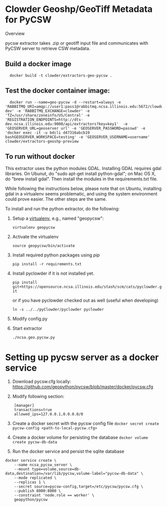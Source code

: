# Clowder Geoshp/GeoTiff Metadata for PyCSW

Overview

pycsw extractor takes .zip or geotiff input file and communicates with PyCSW server to retrieve CSW metadata.

## Build a docker image
      docker build -t clowder/extractors-geo-pycsw .

## Test the docker container image:
      docker run --name=geo-pycsw -d --restart=always -e 'RABBITMQ_URI=amqp://user1:pass1@rabbitmq.ncsa.illinois.edu:5672/clowder-dev' -e 'RABBITMQ_EXCHANGE=clowder' -e 'TZ=/usr/share/zoneinfo/US/Central' -e 'REGISTRATION_ENDPOINTS=http://dts-dev.ncsa.illinois.edu:9000/api/extractors?key=key1'  -e 'GEOSERVER_URL=geoserver url' -e 'GEOSERVER_PASSWORD=passwd' -e 'docker exec -it -u bdcli d47316abcb19 bashGEOSERVER_WORKSPACE=testing' -e 'GEOSERVER_USERNAME=username' clowder/extractors-geoshp-preview

## To run without docker

This extractor uses the python modules GDAL.
Installing GDAL requires gdal libraries.
On Ubunut, do "sudo apt-get install python-gdal"; on Mac OS X, do
"brew install gdal". Then install the modules in the requirements.txt file.

While following the instructions below, please note that
on Ubuntu, installing gdal in a virtualenv seems
problematic, and using the system environment could prove easier.
The other steps are the same.

To install and run the python extractor, do the following:

1. Setup a [virtualenv](https://virtualenv.pypa.io), e.g., named "geopycsw":

   `virtualenv geopycsw`
2. Activate the virtualenv

   `source geopycsw/bin/activate`
3. Install required python packages using *pip*

   `pip install -r requirements.txt`
4. Install pyclowder if it is not installed yet.

   `pip install git+https://opensource.ncsa.illinois.edu/stash/scm/cats/pyclowder.git`

   or if you have pyclowder checked out as well (useful when developing)

   `ln -s ../../pyClowder/pyclowder pyclowder`
5. Modify config.py 
6. Start extractor

   `./ncsa.geo.pycsw.py`

# Setting up pycsw server as a docker service
1. Download pycsw.cfg locally: https://github.com/geopython/pycsw/blob/master/docker/pycsw.cfg

2. Modify following section:
```
    [manager]
    transactions=true
    allowed_ips=127.0.0.1,0.0.0.0/0
```

3. Create a docker secret with the pycsw config file
    `docker secret create pycsw-config <path-to-local-pycsw.cfg>`
    
    
4. Create a docker volume for persisting the database
    `docker volume create pycsw-db-data`

5. Run the docker service and persist the sqlite database
```
docker service create \
    --name ncsa_pycsw_server \
    --mount type=volume,source=db-data,destination=/var/lib/pycsw,volume-label="pycsw-db-data" \
    --mode replicated \
    --replicas 1 \
    --secret source=pycsw-config,target=/etc/pycsw/pycsw.cfg \
    --publish 8000:8000 \
    --constraint 'node.role == worker' \
    geopython/pycsw
 ```
